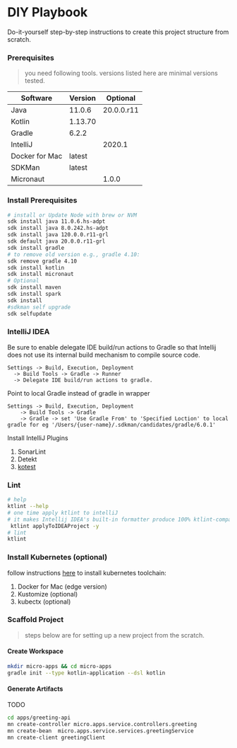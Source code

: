 # DIY Playbook

Do-it-yourself step-by-step instructions to create this project structure from scratch.


### Prerequisites  
> you need following tools. versions listed here are minimal versions tested.

| Software                      | Version         | Optional         |  
|-------------------------------|-----------------|------------------| 
| Java                          | 11.0.6          | 20.0.0.r11       | 
| Kotlin                        | 1.13.70         |                  | 
| Gradle                        | 6.2.2           |                  |
| IntelliJ                      |                 | 2020.1           |
| Docker for Mac                | latest          |                  |
| SDKMan                        | latest          |                  |
| Micronaut                     |                 | 1.0.0            |


### Install Prerequisites
```bash
# install or Update Node with brew or NVM
sdk install java 11.0.6.hs-adpt
sdk install java 8.0.242.hs-adpt
sdk install java 120.0.0.r11-grl 
sdk default java 20.0.0.r11-grl
sdk install gradle
# to remove old version e.g., gradle 4.10:
sdk remove gradle 4.10
sdk install kotlin 
sdk install micronaut
# Optional
sdk install maven
sdk install spark
sdk install
#sdkman self upgrade
sdk selfupdate
```

### IntelliJ IDEA 
Be sure to enable delegate IDE build/run actions to Gradle so that Intellij does not use its internal build mechanism to compile source code. 

```
Settings -> Build, Execution, Deployment
  -> Build Tools -> Gradle -> Runner
  -> Delegate IDE build/run actions to gradle.
```

Point to local Gradle instead of gradle in wrapper
```
Settings -> Build, Execution, Deployment
    -> Build Tools -> Gradle
    -> Gradle -> set 'Use Gradle From' to 'Specified Loction' to local gradle for eg '/Users/{user-name}/.sdkman/candidates/gradle/6.0.1' 
```

Install IntelliJ Plugins

1. SonarLint
2. Detekt
3. [kotest](https://plugins.jetbrains.com/plugin/14080-kotest)

### Lint

```bash
# help
ktlint --help
# one time apply ktlint to intelliJ
# it makes Intellij IDEA's built-in formatter produce 100% ktlint-compatible code.
 ktlint applyToIDEAProject -y
# lint
ktlint
```

### Install Kubernetes (optional)
follow instructions [here](https://gist.github.com/xmlking/62ab53753c0f0f5247d0e174b31dab21) to install kubernetes toolchain:
1. Docker for Mac (edge version)
2. Kustomize (optional)
3. kubectx (optional)


### Scaffold Project
> steps below are for setting up a new project from the scratch.


#### Create Workspace
```bash
mkdir micro-apps && cd micro-apps
gradle init --type kotlin-application --dsl kotlin
```
 
#### Generate Artifacts
TODO
```bash
cd apps/greeting-api
mn create-controller micro.apps.service.controllers.greeting
mn create-bean  micro.apps.service.services.greetingService
mn create-client greetingClient
```

